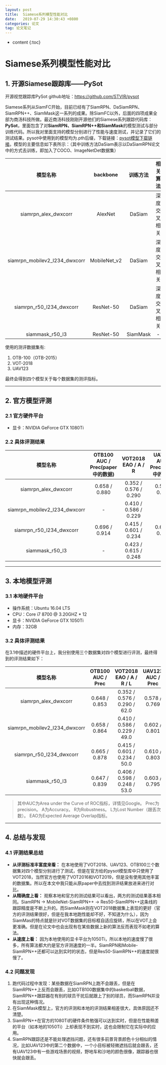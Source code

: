 ```yaml
---
layout: post
title:  Siamese系列模型性能对比
date:   2019-07-29 14:30:43 +0800
categories: 论文
tag: 论文笔记
---
```


* content
{:toc}

# Siamese系列模型性能对比

## 1. 开源Siamese跟踪库——PySot

开源视觉跟踪库PySot github地址：https://github.com/STVIR/pysot

Siamese系列从SiamFC开始，目前已经有了SiamRPN、DaSiamRPN、SiamRPN++、SiamMask这一系列的成果。除SiamFC以外，后面的四项成果全部为商汤科技所做。最近商汤科技刚刚开源他们的Siamese系列跟踪代码库：**PySot**，里面包含了对**SiamRPN、SiamRPN++和SiamMask**的模型测试与部分训练代码。所以我对里面支持的模型分别进行了性能与速度测试，并记录了它们的测试结果。pysot中使用到的模型均为.pth后缀，下载链接：[pysot模型下载链接](https://github.com/STVIR/pysot/blob/master/MODEL_ZOO.md)。模型的主要信息如下表所示：（其中训练方法DaSiam表示以DaSiamRPN论文中的方式去训练，即加入了COCO、ImageNetDet数据集）

模型名称|backbone|训练方法|相关算法|模型大小
:-:|:-:|:-:|:-:|:-:
siamrpn_alex_dwxcorr|AlexNet|DaSiam|深度交叉相关|25MB
siamrpn_mobilev2_l234_dwxcorr|MobileNet_v2|DaSiam|深度交叉相关|44.9MB
siamrpn_r50_l234_dwxcorr|ResNet-50|DaSiam|深度交叉相关|216.1MB
siammask_r50_l3|ResNet-50|SiamMask|-|86.1MB

使用的测评数据集有:
1. OTB-100（OTB-2015）
2. VOT-2018
3. UAV123

最终会得到四个模型关于每个数据集的测评指标。

----

## 2. 官方模型评测

### 2.1 官方硬件平台

- 显卡：NVIDIA GeForce GTX 1080Ti

### 2.2 具体评测结果

模型名称|OTB100</br>AUC / Prec(paper中的数据)|VOT2018</br>EAO / A / R|UAV123</br>AUC / Prec(paper中的数据)|速度(fps)
:-:|:-:|:-:|:-:|:-:
siamrpn_alex_dwxcorr|0.658 / 0.880|0.352 / 0.576 / 0.290|0.586 / 0.796|180
siamrpn_mobilev2_l234_dwxcorr|-|0.410 / 0.586 / 0.229|-|35
siamrpn_r50_l234_dwxcorr|0.696 / 0.914|0.415 / 0.601 / 0.234|0.613 / 0.807|75
siammask_r50_l3|-|0.423 / 0.615 / 0.248|-|56

-----

## 3. 本地模型评测

### 3.1 本地硬件平台

- 操作系统：Ubuntu 16.04 LTS
- CPU：Core i7 8700 @ 3.20GHZ * 12
- 显卡：NVIDIA GeForce GTX 1050Ti
- 内存：32GB

### 3.2 具体评测结果

在3.1中描述的硬件平台上，我分别使用三个数据集对四个模型进行评测，最终得到的评测结果如下：

模型名称|OTB100</br>AUC / Prec|VOT2018</br>EAO / A / R / L|UAV123</br>AUC / Prec|速度(fps)
:-:|:-:|:-:|:-:|:-:
siamrpn_alex_dwxcorr|0.648 / 0.853|0.352 / 0.576 / 0.290 / 62.0|0.578 / 0.769|86
siamrpn_mobilev2_l234_dwxcorr|0.658 / 0.864|0.410 / 0.586 / 0.229 / 49.0|0.602 / 0.801|48.5
siamrpn_r50_l234_dwxcorr|0.665 / 0.878|0.415 / 0.601 / 0.234 / 50.0|0.610 / 0.803|13.5
siammask_r50_l3|0.647 / 0.839|0.406 / 0.598 / 0.248 / 53.0|0.603 / 0.795|33

> 其中AUC为Area under the Curve of ROC指标，详情见Google。
Prec为precision。
A为Accuracy。
R为Robustness。
L为Lost Number（跟丢次数）。
EAO为Expected Average Overlap指标。

----

## 4. 总结与发现

### 4.1 评测结果总结

- **从评测标准丰富度来看：** 在本地使用了VOT2018、UAV123、OTB100三个数据集对四个模型分别进行了测试，但是在官方给的pysot模型库中只使用了VOT2018，当然官方也使用了VOT2016和VOT2019，但是没有使用其他丰富的数据集。所以在本文中我只能从原paper中去找到测评结果放进来进行对比。
- **从精确度上看：** 观察本地和官方的测试结果可以看出，两方的测试结果基本相同。SiamRPN → MobileNet-SiamRPN++ → Res50-SiamRPN++这条线的跟踪精度是不断上升的。而SiamMask则在VOT2018数据集上表现的更好（官方的评测结果很好，但是在我本地跑性能却不好，不知道为什么），因为SiamMas的特点就是针对VOT数据集的目标框自适应旋转，所以在VOT上会更准确。但是在论文中也会出现有在某些数据上新的算法反而表现不如老的算法。
- **从速度上看：** 因为本地使用的显卡平台为1050Ti，所以本地的速度慢了很多，所有算法都大约是官方评测速度的一半。SiamRPN和Mobile-SiamRPN++还都可以达到实时的状态，但是Res50-SiamRPN++的速度就很慢了。

### 4.2 问题发现

1. 跑代码过程中发现：某些数据在SiamRPN上跑不会跟丢，但是在SiamRPN++上反而会跟丢，比如OTB100数据集中的basketball数据，SiamRPN++跟踪器在有别的球员干扰后就跟上了别的球员，而SiamRPN并没有出现这种情况。
2. 在SiamMask模型上，官方的评测和本地的评测结果相差很大，具体原因还不清楚。
3. SiamRPN++在官方的1080Ti的硬件条件勉强可以达到实时，但是在性能稍差的平台（如本地的1050Ti）上却表现不到实时，这也会限制它在实际中的应用。
4. SiamRPN跟踪还是不能处理遮挡问题，还有很多前景背景颜色十分相似的情况，比如UAV123中的第二个数据中，一个小目标被轻微遮挡后就会跟丢，还有UAV123中有一些游戏场景的视频，野地车和沙地的颜色很像，跟踪器也很快就会跟丢。